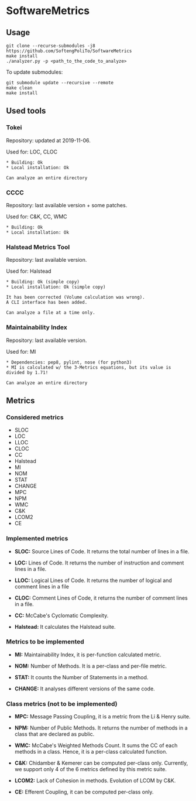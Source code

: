 # SoftwareMetrics

## Usage

```
git clone --recurse-submodules -j8 https://github.com/SoftengPoliTo/SoftwareMetrics
make install
./analyzer.py -p <path_to_the_code_to_analyze>
```

To update submodules:

```
git submodule update --recursive --remote
make clean
make install
```

## Used tools

### Tokei
Repository: updated at 2019-11-06.

Used for: LOC, CLOC

    * Building: Ok
    * Local installation: Ok

    Can analyze an entire directory


### CCCC
Repository: last available version + some patches.

Used for: C&K, CC, WMC

    * Building: Ok
    * Local installation: Ok


### Halstead Metrics Tool
Repository: last available version.

Used for: Halstead

    * Building: Ok (simple copy)
    * Local installation: Ok (simple copy)

    It has been corrected (Volume calculation was wrong).
    A CLI interface has been added.

    Can analyze a file at a time only.


### Maintainability Index
Repository: last available version.

Used for: MI

    * Dependencies: pep8, pylint, nose (for python3)
    * MI is calculated w/ the 3-Metrics equations, but its value is divided by 1.71!

    Can analyze an entire directory

## Metrics

### Considered metrics

- SLOC
- LOC
- LLOC
- CLOC
- CC
- Halstead
- MI
- NOM
- STAT
- CHANGE
- MPC
- NPM
- WMC
- C&K
- LCOM2
- CE

### Implemented metrics

 - **SLOC:** Source Lines of Code. It returns the total number of lines in a file.

 - **LOC:** Lines of Code. It returns the number of instruction and comment lines in a file.

 - **LLOC:** Logical Lines of Code. It returns the number of logical and comment lines in a file

 - **CLOC:** Comment Lines of Code, it returns the number of comment lines in a file.

 - **CC:** McCabe's Cyclomatic Complexity.

 - **Halstead:** It calculates the Halstead suite.

### Metrics to be implemented

 - **MI:** Maintainability Index, it is per-function calculated metric.

 - **NOM:** Number of Methods. It is a per-class and per-file metric.

 - **STAT:** It counts the Number of Statements in a method.

 - **CHANGE:** It analyses different versions of the same code.

### Class metrics (not to be implemented)

 - **MPC:** Message Passing Coupling, it is a metric from the Li & Henry suite.

 - **NPM:** Number of Public Methods. It returns the number of methods in a class that are declared as public.

 - **WMC:** McCabe's Weighted Methods Count. It sums the CC of each methods in a class. Hence, it is a per-class calculated function.

 - **C&K:** Chidamber & Kemerer can be computed per-class only. Currently, we support only 4 of the 6 metrics defined by this metric suite.

 - **LCOM2:** Lack of Cohesion in methods. Evolution of LCOM by C&K.

 - **CE:** Efferent Coupling, it can be computed per-class only.
